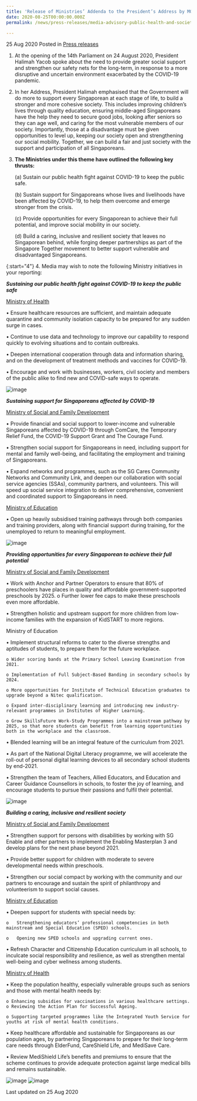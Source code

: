 ```yaml
---
title: 'Release of Ministries’ Addenda to the President’s Address by MOH, MOE, MSF - “Supporting Each Other Through COVID-19 & Building A More Inclusive, Fair & Cohesive Society”'
date: 2020-08-25T00:00:00.000Z
permalink: /news/press-releases/media-advisory-public-health-and-society/

---
```



25 Aug 2020 Posted in [Press releases](/news/press-releases)

1.	At the opening of the 14th Parliament on 24 August 2020, President Halimah Yacob spoke about the need to provide greater social support and strengthen our safety nets for the long-term, in response to a more disruptive and uncertain environment exacerbated by the COVID-19 pandemic.

2.	In her Address, President Halimah emphasised that the Government will do more to support every Singaporean at each stage of life, to build a stronger and more cohesive society. This includes improving children’s lives through quality education, ensuring middle-aged Singaporeans have the help they need to secure good jobs, looking after seniors so they can age well, and caring for the most vulnerable members of our society. Importantly, those at a disadvantage must be given opportunities to level up, keeping our society open and strengthening our social mobility. Together, we can build a fair and just society with the support and participation of all Singaporeans.

3.	**The Ministries under this theme have outlined the following key thrusts:**

	(a)	Sustain our public health fight against COVID-19 to keep the public safe.

	(b)	Sustain support for Singaporeans whose lives and livelihoods have been affected by COVID-19, to help them overcome and emerge stronger from the crisis.

	(c)	Provide opportunities for every Singaporean to achieve their full potential, and improve social mobility in our society.

	(d)	Build a caring, inclusive and resilient society that leaves no Singaporean behind, while forging deeper partnerships as part of the Singapore Together movement to better support vulnerable and disadvantaged Singaporeans.

{:start="4"}
4.	Media may wish to note the following Ministry initiatives in your reporting:

***Sustaining our public health fight against COVID-19 to keep the public safe***

<u>Ministry of Health</u>

•	Ensure healthcare resources are sufficient, and maintain adequate quarantine and community isolation capacity to be prepared for any sudden surge in cases.

•	Continue to use data and technology to improve our capability to respond quickly to evolving situations and to contain outbreaks.

•	Deepen international cooperation through data and information sharing, and on the development of treatment methods and vaccines for COVID-19.

•	Encourage and work with businesses, workers, civil society and members of the public alike to find new and COVID-safe ways to operate.

![image](https://github.com/isomerpages/isomerpages-mlaw/blob/staging/images/news/press-releases/2020/08/Picture1.jpg?raw=true)

***Sustaining support for Singaporeans affected by COVID-19*** 

<u>Ministry of Social and Family Development</u>

•	Provide financial and social support to lower-income and vulnerable Singaporeans affected by COVID-19 through ComCare, the Temporary Relief Fund, the COVID-19 Support Grant and The Courage Fund.

•	Strengthen social support for Singaporeans in need, including support for mental and family well-being, and facilitating the employment and training of Singaporeans.

•	Expand networks and programmes, such as the SG Cares Community Networks and Community Link, and deepen our collaboration with social service agencies (SSAs), community partners, and volunteers. This will speed up social service integration to deliver comprehensive, convenient and coordinated support to Singaporeans in need.

<u>Ministry of Education</u>

•	Open up heavily subsidised training pathways through both companies and training providers, along with financial support during training, for the unemployed to return to meaningful employment.

![image](https://github.com/isomerpages/isomerpages-mlaw/blob/staging/images/news/press-releases/2020/08/Picture2.jpg?raw=true)

***Providing opportunities for every Singaporean to achieve their full potential*** 

<u>Ministry of Social and Family Development</u>

•	Work with Anchor and Partner Operators to ensure that 80% of preschoolers have places in quality and affordable government-supported preschools by 2025.
o  Further lower fee caps to make these preschools even more affordable.

•	Strengthen holistic and upstream support for more children from low-income families with the expansion of KidSTART to more regions.

Ministry of Education

•	Implement structural reforms to cater to the diverse strengths and aptitudes of students, to prepare them for the future workplace.

	o Wider scoring bands at the Primary School Leaving Examination from 2021. 

	o Implementation of Full Subject-Based Banding in secondary schools by 2024. 

	o More opportunities for Institute of Technical Education graduates to upgrade beyond a Nitec qualification.

	o Expand inter-disciplinary learning and introducing new industry-relevant programmes in Institutes of Higher Learning.

	o Grow SkillsFuture Work-Study Programmes into a mainstream pathway by 2025, so that more students can benefit from learning opportunities both in the workplace and the classroom.

•	Blended learning will be an integral feature of the curriculum from 2021.

•	As part of the National Digital Literacy programme, we will accelerate the roll-out of personal digital learning devices to all secondary school students by end-2021.

•	Strengthen the team of Teachers, Allied Educators, and Education and Career Guidance Counsellors in schools, to foster the joy of learning, and encourage students to pursue their passions and fulfil their potential.

![image](https://github.com/isomerpages/isomerpages-mlaw/blob/staging/images/news/press-releases/2020/08/Picture3.jpg?raw=true)

***Building a caring, inclusive and resilient society***

<u>Ministry of Social and Family Development</u>

•	Strengthen support for persons with disabilities by working with SG Enable and other partners to implement the Enabling Masterplan 3 and develop plans for the next phase beyond 2021.

•	Provide better support for children with moderate to severe developmental needs within preschools.

•	Strengthen our social compact by working with the community and our partners to encourage and sustain the spirit of philanthropy and volunteerism to support social causes.

<u>Ministry of Education</u>

•	Deepen support for students with special needs by:

	o	Strengthening educators’ professional competencies in both mainstream and Special Education (SPED) schools.

	o	Opening new SPED schools and upgrading current ones.

•	Refresh Character and Citizenship Education curriculum in all schools, to inculcate social responsibility and resilience, as well as strengthen mental well-being and cyber wellness among students.

<u>Ministry of Health</u>

•	Keep the population healthy, especially vulnerable groups such as seniors and those with mental health needs by:

	o Enhancing subsidies for vaccinations in various healthcare settings. o Reviewing the Action Plan for Successful Ageing.

	o Supporting targeted programmes like the Integrated Youth Service for youths at risk of mental health conditions.

•	Keep healthcare affordable and sustainable for Singaporeans as our population ages, by partnering Singaporeans to prepare for their long-term care needs through ElderFund, CareShield Life, and MediSave Care.

•	Review MediShield Life’s benefits and premiums to ensure that the scheme continues to provide adequate protection against large medical bills and remains sustainable.

![image](https://github.com/isomerpages/isomerpages-mlaw/blob/staging/images/news/press-releases/2020/08/Picture4.jpg?raw=true)
![image](https://github.com/isomerpages/isomerpages-mlaw/blob/staging/images/news/press-releases/2020/08/Picture5.jpg?raw=true)


<p class="right-side-updated">Last updated on 25 Aug 2020</p>
